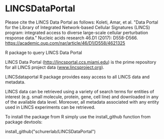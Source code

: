 # LINCSDataPortal

Please cite the LINCS Data Portal as follows:
Koleti, Amar, et al. "Data Portal for the Library of Integrated Network-based Cellular Signatures (LINCS) program: integrated access to diverse large-scale cellular perturbation response data." Nucleic acids research 46.D1 (2017): D558-D566.
https://academic.oup.com/nar/article/46/D1/D558/4621325

R package to query LINCS Data Portal

LINCS Data Portal (http://lincsportal.ccs.miami.edu) is the prime repository for all LINCS project data (www.lincsproject.org).

LINCSdataportal R package provides easy access to all LINCS data and metadata. 

LINCS data can be retrieved using a variety of search terms for entities of interest (e.g. small molecule, protein, gene, cell line) and downloaded in any of the available data level.
Moreover, all metadata associated with any entity used in LINCS experiments can be retrieved.

To install the package from R simply use the install_github function from package devtools:

install_github("schurerlab/LINCSDataPortal")
